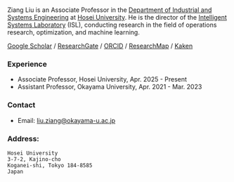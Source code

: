 # 

Ziang Liu is an Associate Professor in the [Department of Industrial and Systems Engineering](https://ise-hp.ws.hosei.ac.jp/) at [Hosei University](https://www.hosei.ac.jp/). He is the director of the [Intelligent Systems Laboratory](https://isl-hosei.github.io/) (ISL), conducting research in the field of operations research, optimization, and machine learning. 

[Google Scholar](https://scholar.google.com/citations?user=dRuC1OoAAAAJ&hl) / 
[ResearchGate](https://www.researchgate.net/profile/Ziang-Liu-4) / 
[ORCID](https://orcid.org/0000-0002-1364-3502) / 
[ResearchMap](https://researchmap.jp/liu.ziang) /
[Kaken](https://nrid.nii.ac.jp/ja/nrid/1000030908166/)

### Experience

- Associate Professor, Hosei University, Apr. 2025 - Present
- Assistant Professor, Okayama University, Apr. 2021 - Mar. 2023

### Contact 

- Email: [liu.ziang@okayama-u.ac.jp](mailto:liu.ziang@okayama-u.ac.jp)   

### Address:
```
Hosei University   
3-7-2, Kajino-cho   
Koganei-shi, Tokyo 184-8585   
Japan
```

